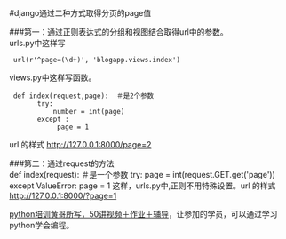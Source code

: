 #django通过二种方式取得分页的page值

###第一：通过正则表达式的分组和视图结合取得url中的参数。  
urls.py中这样写  

     url(r'^page=(\d+)', 'blogapp.views.index')
    
views.py中这样写函数。  
    
     def index(request,page):  ＃是2个参数
           try:
               number = int(page)
           except :
                page = 1    
url 的样式 http://127.0.0.1:8000/page=2
  
###第二：通过request的方法  
    def index(request):  ＃是一个参数
        try:
             page = int(request.GET.get('page'))
        except ValueError:
             page = 1
这样，urls.py中,正则不用特殊设置。url 的样式 http://127.0.0.1:8000/?page=1


[python培训黄哥所写，50讲视频＋作业＋辅导](https://github.com/pythonpeixun/article/blob/master/index.md)，让参加的学员，可以通过学习python学会编程。


     


